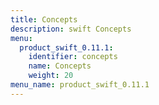 ```yaml
---
title: Concepts
description: swift Concepts
menu:
  product_swift_0.11.1:
    identifier: concepts
    name: Concepts
    weight: 20
menu_name: product_swift_0.11.1
---
```

